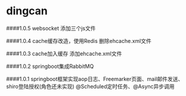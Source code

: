 # dingcan

####1.0.5
websocket 添加三个js文件

####1.0.4
cache缓存改造，使用Redis  删除ehcache.xml文件  

####1.0.3
cache加入缓存    添加ehcache.xml文件

####1.0.2
springboot集成RabbitMQ

####1.0.1
springboot框架实现aop日志、Freemarker页面、mail邮件发送、shiro登陆授权(角色还未实现)
@Scheduled定时任务、@Async异步调用